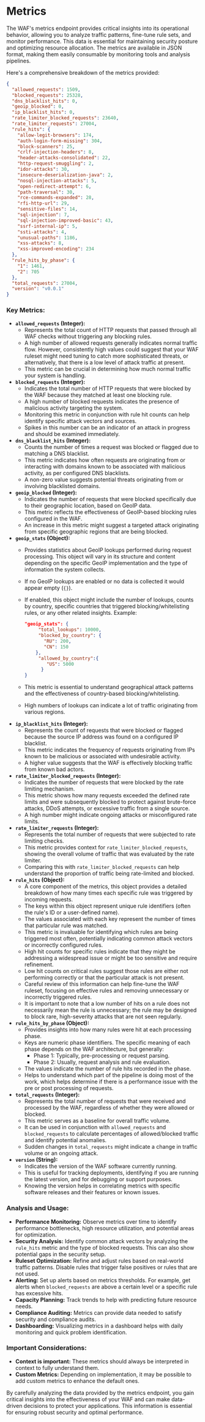 # Metrics

The WAF's metrics endpoint provides critical insights into its operational behavior, allowing you to analyze traffic patterns, fine-tune rule sets, and monitor performance. This data is essential for maintaining security posture and optimizing resource allocation. The metrics are available in JSON format, making them easily consumable by monitoring tools and analysis pipelines.

Here's a comprehensive breakdown of the metrics provided:

```json
{
  "allowed_requests": 1509,
  "blocked_requests": 25328,
  "dns_blacklist_hits": 0,
  "geoip_blocked": 0,
  "ip_blacklist_hits": 0,
  "rate_limiter_blocked_requests": 23640,
  "rate_limiter_requests": 27004,
  "rule_hits": {
    "allow-legit-browsers": 174,
    "auth-login-form-missing": 304,
    "block-scanners": 25,
    "crlf-injection-headers": 8,
    "header-attacks-consolidated": 22,
    "http-request-smuggling": 2,
    "idor-attacks": 30,
    "insecure-deserialization-java": 2,
    "nosql-injection-attacks": 5,
    "open-redirect-attempt": 6,
    "path-traversal": 30,
    "rce-commands-expanded": 28,
    "rfi-http-url": 29,
    "sensitive-files": 14,
    "sql-injection": 7,
    "sql-injection-improved-basic": 43,
    "ssrf-internal-ip": 5,
    "ssti-attacks": 4,
    "unusual-paths": 1186,
    "xss-attacks": 8,
    "xss-improved-encoding": 234
  },
  "rule_hits_by_phase": {
    "1": 1461,
    "2": 705
  },
  "total_requests": 27004,
  "version": "v0.0.1"
}
```

### Key Metrics:

*   **`allowed_requests` (Integer):**
    *   Represents the total count of HTTP requests that passed through all WAF checks without triggering any blocking rules.
    *   A high number of allowed requests generally indicates normal traffic flow. However, consistently high values could suggest that your WAF ruleset might need tuning to catch more sophisticated threats, or alternatively, that there is a low level of attack traffic at present.
    *   This metric can be crucial in determining how much normal traffic your system is handling.
*   **`blocked_requests` (Integer):**
    *   Indicates the total number of HTTP requests that were blocked by the WAF because they matched at least one blocking rule.
    *   A high number of blocked requests indicates the presence of malicious activity targeting the system.
    *   Monitoring this metric in conjunction with rule hit counts can help identify specific attack vectors and sources.
    *   Spikes in this number can be an indicator of an attack in progress and should be examined immediately.
*   **`dns_blacklist_hits` (Integer):**
    *   Counts the number of times a request was blocked or flagged due to matching a DNS blacklist.
    *   This metric indicates how often requests are originating from or interacting with domains known to be associated with malicious activity, as per configured DNS blacklists.
    *   A non-zero value suggests potential threats originating from or involving blacklisted domains.
*   **`geoip_blocked` (Integer):**
    *   Indicates the number of requests that were blocked specifically due to their geographic location, based on GeoIP data.
    *   This metric reflects the effectiveness of GeoIP-based blocking rules configured in the WAF.
    *   An increase in this metric might suggest a targeted attack originating from specific geographic regions that are being blocked.
*   **`geoip_stats` (Object):**
    *   Provides statistics about GeoIP lookups performed during request processing. This object will vary in its structure and content depending on the specific GeoIP implementation and the type of information the system collects.
    *   If no GeoIP lookups are enabled or no data is collected it would appear empty (`{}`).
    *   If enabled, this object might include the number of lookups, counts by country, specific countries that triggered blocking/whitelisting rules, or any other related insights. Example:

        ```json
        "geoip_stats": {
             "total_lookups": 10000,
             "blocked_by_country": {
               "RU": 200,
               "CN": 150
            },
             "allowed_by_country":{
                "US": 5000
              }
        }
        ```
    *   This metric is essential to understand geographical attack patterns and the effectiveness of country-based blocking/whitelisting.
    *   High numbers of lookups can indicate a lot of traffic originating from various regions.
*   **`ip_blacklist_hits` (Integer):**
    *   Represents the count of requests that were blocked or flagged because the source IP address was found on a configured IP blacklist.
    *   This metric indicates the frequency of requests originating from IPs known to be malicious or associated with undesirable activity.
    *   A higher value suggests that the WAF is effectively blocking traffic from known bad actors.
*   **`rate_limiter_blocked_requests` (Integer):**
    *   Indicates the number of requests that were blocked by the rate limiting mechanism.
    *   This metric shows how many requests exceeded the defined rate limits and were subsequently blocked to protect against brute-force attacks, DDoS attempts, or excessive traffic from a single source.
    *   A high number might indicate ongoing attacks or misconfigured rate limits.
*   **`rate_limiter_requests` (Integer):**
    *   Represents the total number of requests that were subjected to rate limiting checks.
    *   This metric provides context for `rate_limiter_blocked_requests`, showing the overall volume of traffic that was evaluated by the rate limiter.
    *   Comparing this with `rate_limiter_blocked_requests` can help understand the proportion of traffic being rate-limited and blocked.
*   **`rule_hits` (Object):**
    *   A core component of the metrics, this object provides a detailed breakdown of how many times each specific rule was triggered by incoming requests.
    *   The keys within this object represent unique rule identifiers (often the rule's ID or a user-defined name).
    *   The values associated with each key represent the number of times that particular rule was matched.
    *   This metric is invaluable for identifying which rules are being triggered most often, potentially indicating common attack vectors or incorrectly configured rules.
    *   High hit counts for specific rules indicate that they might be addressing a widespread issue or might be too sensitive and require refinement.
    *   Low hit counts on critical rules suggest those rules are either not performing correctly or that the particular attack is not present.
    *   Careful review of this information can help fine-tune the WAF ruleset, focusing on effective rules and removing unnecessary or incorrectly triggered rules.
    *   It is important to note that a low number of hits on a rule does not necessarily mean the rule is unnecessary; the rule may be designed to block rare, high-severity attacks that are not seen regularly.
* **`rule_hits_by_phase` (Object):**
    * Provides insights into how many rules were hit at each processing phase.
    * Keys are numeric phase identifiers. The specific meaning of each phase depends on the WAF architecture, but generally:
        * Phase 1: Typically, pre-processing or request parsing.
        * Phase 2: Usually, request analysis and rule evaluation.
    * The values indicate the number of rule hits recorded in the phase.
    *  Helps to understand which part of the pipeline is doing most of the work, which helps determine if there is a performance issue with the pre or post processing of requests.
*   **`total_requests` (Integer):**
    *   Represents the total number of requests that were received and processed by the WAF, regardless of whether they were allowed or blocked.
    *   This metric serves as a baseline for overall traffic volume.
    *   It can be used in conjunction with `allowed_requests` and `blocked_requests` to calculate percentages of allowed/blocked traffic and identify potential anomalies.
    *   Sudden changes in `total_requests` might indicate a change in traffic volume or an ongoing attack.
*   **`version` (String):**
    *   Indicates the version of the WAF software currently running.
    *   This is useful for tracking deployments, identifying if you are running the latest version, and for debugging or support purposes.
    *   Knowing the version helps in correlating metrics with specific software releases and their features or known issues.

### Analysis and Usage:

*   **Performance Monitoring:** Observe metrics over time to identify performance bottlenecks, high resource utilization, and potential areas for optimization.
*   **Security Analysis:** Identify common attack vectors by analyzing the `rule_hits` metric and the type of blocked requests. This can also show potential gaps in the security setup.
*   **Ruleset Optimization:** Refine and adjust rules based on real-world traffic patterns. Disable rules that trigger false positives or rules that are not used.
*   **Alerting:** Set up alerts based on metrics thresholds. For example, get alerts when `blocked_requests` are above a certain level or a specific rule has excessive hits.
*   **Capacity Planning:** Track trends to help with predicting future resource needs.
*   **Compliance Auditing:** Metrics can provide data needed to satisfy security and compliance audits.
*   **Dashboarding:** Visualizing metrics in a dashboard helps with daily monitoring and quick problem identification.

### Important Considerations:

*  **Context is important:** These metrics should always be interpreted in context to fully understand them.
*   **Custom Metrics:** Depending on implementation, it may be possible to add custom metrics to enhance the default ones.

By carefully analyzing the data provided by the metrics endpoint, you gain critical insights into the effectiveness of your WAF and can make data-driven decisions to protect your applications. This information is essential for ensuring robust security and optimal performance.
